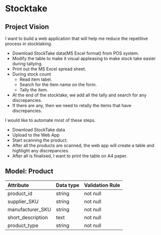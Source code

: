 # Stocktake

## Project Vision

I want to build a web application that will help me reduce the repetitive process in stocktaking.

- Download StockTake data(MS Excel format) from POS system.
- Modify the table to make it visual appleasing to make stock take easier during tallying.
- Print out the MS Excel spread sheet.
- During stock count
  - Read item label.
  - Search for the item name on the form.
  - Tally the item.
- At the end of the stocktake, we add all the tally and search for any discrepancies.
- If there are any, then we need to retally the items that have discrepancies.

I would like to automate most of these steps.

- Download StockTake data
- Upload to the Web App
- Start scanning the product.
- After all the products are scanned, the web app will create a table and highlight any discrepancies.
- After all is finalised, I want to print the table on A4 paper.


## Model: Product

| Attribute         | Data type | Validation Rule |
| :----------       | :-------- | :-------------- |
| product_id        | string    | not null        |
| supplier_SKU      | string    | not null        |
| manufacturer_SKU  | string    | not null        |
| short_description | text      | not null        |
| product_type      | string    | not null        |

